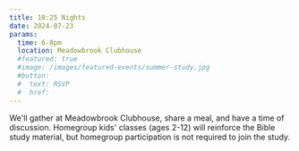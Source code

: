 ```yaml
---
title: 10:25 Nights
date: 2024-07-23
params:
  time: 6-8pm
  location: Meadowbrook Clubhouse
  #featured: true
  #image: /images/featured-events/summer-study.jpg
  #button:
  #  text: RSVP
  #  href:
---
```


We'll gather at Meadowbrook Clubhouse, share a meal, and have a time of discussion. Homegroup kids' classes (ages 2-12) will reinforce the Bible study material, but homegroup participation is not required to join the study.

<!--more-->
